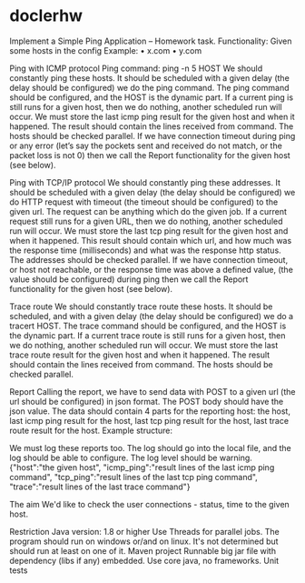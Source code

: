 # doclerhw

Implement a Simple Ping Application – Homework task.
Functionality:
Given some hosts in the config
Example:
• x.com
• y.com

Ping with ICMP protocol
Ping command: ping -n 5 HOST
We should constantly ping these hosts. It should be scheduled with a given delay (the delay should be configured) we do the ping command.
The ping command should be configured, and the HOST is the dynamic part.
If a current ping is still runs for a given host, then we do nothing, another scheduled run will occur. We must store the last icmp ping result for
the given host and when it happened. The result should contain the lines received from command.
The hosts should be checked parallel.
If we have connection timeout during ping or any error (let’s say the pockets sent and received do not match, or the packet loss is not 0) then we
call the Report functionality for the given host (see below).

Ping with TCP/IP protocol
We should constantly ping these addresses. It should be scheduled with a given delay (the delay should be configured) we do HTTP request with
timeout (the timeout should be configured) to the given url. The request can be anything which do the given job. If a current request still runs for a
given URL, then we do nothing, another scheduled run will occur. We must store the last tcp ping result for the given host and when it
happened. This result should contain which url, and how much was the response time (milliseconds) and what was the response http status.
The addresses should be checked parallel.
If we have connection timeout, or host not reachable, or the response time was above a defined value, (the value should be configured) during
ping then we call the Report functionality for the given host (see below).

Trace route
We should constantly trace route these hosts. It should be scheduled, and with a given delay (the delay should be configured) we do a tracert
HOST. The trace command should be configured, and the HOST is the dynamic part. If a current trace route is still runs for a given host, then we
do nothing, another scheduled run will occur. We must store the last trace route result for the given host and when it happened. The result
should contain the lines received from command.
The hosts should be checked parallel.

Report
Calling the report, we have to send data with POST to a given url (the url should be configured) in json format. The POST body should have the
json value.
The data should contain 4 parts for the reporting host: the host, last icmp ping result for the host, last tcp ping result for the host, last trace route
result for the host.
Example structure:

We must log these reports too. The log should go into the local file, and the log should be able to configure. The log level should be warning.
{"host":"the given host", "icmp_ping":"result lines of the last icmp ping command", "tcp_ping":"result lines of
the last tcp ping command", "trace":"result lines of the last trace command"}

The aim
We'd like to check the user connections - status, time to the given host.

Restriction
Java version: 1.8 or higher
Use Threads for parallel jobs.
The program should run on windows or/and on linux. It's not determined but should run at least on one of it.
Maven project
Runnable big jar file with dependency (libs if any) embedded.
Use core java, no frameworks.
Unit tests